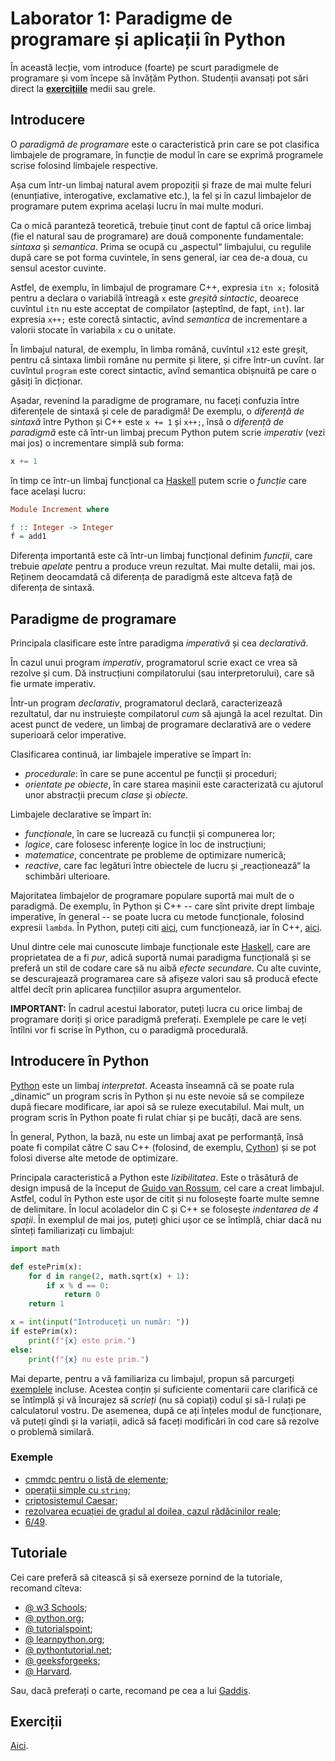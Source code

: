 # Laborator 1: Paradigme de programare și aplicații în Python

În această lecție, vom introduce (foarte) pe scurt paradigmele de programare
și vom începe să învățăm Python. Studenții avansați pot sări direct la
[**exercițiile**](./exercitii.md) medii sau grele.

## Introducere
O *paradigmă de programare* este o caracteristică prin care se pot
clasifica limbajele de programare, în funcție de modul în care se
exprimă programele scrise folosind limbajele respective.

Așa cum într-un limbaj natural avem propoziții și fraze de mai multe
feluri (enunțiative, interogative, exclamative etc.), la fel și în
cazul limbajelor de programare putem exprima același lucru în mai multe
moduri.

Ca o mică paranteză teoretică, trebuie ținut cont de faptul că orice limbaj
(fie el natural sau de programare) are două componente fundamentale:
*sintaxa* și *semantica*. Prima se ocupă cu „aspectul“ limbajului, cu regulile
după care se pot forma cuvintele, în sens general, iar cea de-a doua, cu
sensul acestor cuvinte.

Astfel, de exemplu, în limbajul de programare C++, expresia `itn x;` folosită
pentru a declara o variabilă întreagă `x` este *greșită sintactic*, deoarece
cuvîntul `itn` nu este acceptat de compilator (așteptînd, de fapt, `int`).
Iar expresia `x++;` este corectă sintactic, avînd *semantica* de incrementare
a valorii stocate în variabila `x` cu o unitate.

În limbajul natural, de exemplu, în limba română, cuvîntul `x12` este greșit,
pentru că sintaxa limbii române nu permite și litere, și cifre într-un cuvînt.
Iar cuvîntul `program` este corect sintactic, avînd semantica obișnuită pe care
o găsiți în dicționar.

Așadar, revenind la paradigme de programare, nu faceți confuzia între diferențele
de sintaxă și cele de paradigmă! De exemplu, o *diferență de sintaxă* între
Python și C++ este `x += 1` și `x++;`, însă o *diferență de paradigmă* este că
într-un limbaj precum Python putem scrie *imperativ* (vezi mai jos) o incrementare
simplă sub forma:
```python
x += 1
```
în timp ce într-un limbaj funcțional ca [Haskell](https://www.haskell.org/) putem scrie o *funcție* care face
același lucru:
```haskell
Module Increment where

f :: Integer -> Integer
f = add1
```
Diferența importantă este că într-un limbaj funcțional definim *funcții*, care trebuie
*apelate* pentru a produce vreun rezultat. Mai multe detalii, mai jos.
Reținem deocamdată că diferența de paradigmă este altceva față de diferența de sintaxă.

## Paradigme de programare
Principala clasificare este între paradigma *imperativă* și cea *declarativă*.

În cazul unui program *imperativ*, programatorul scrie exact ce vrea să rezolve
și cum. Dă instrucțiuni compilatorului (sau interpretorului), care să fie urmate
imperativ.

Într-un program *declarativ*, programatorul declară, caracterizează rezultatul,
dar nu instruiește compilatorul *cum* să ajungă la acel rezultat. Din acest punct
de vedere, un limbaj de programare declarativă are o vedere superioară celor imperative.

Clasificarea continuă, iar limbajele imperative se împart în:
- *procedurale*: în care se pune accentul pe funcții și proceduri;
- *orientate pe obiecte*, în care starea mașinii este caracterizată cu ajutorul
  unor abstracții precum *clase* și *obiecte*.

Limbajele declarative se împart în:
- *funcționale*, în care se lucrează cu funcții și compunerea lor;
- *logice*, care folosesc inferențe logice în loc de instrucțiuni;
- *matematice*, concentrate pe probleme de optimizare numerică;
- *reactive*, care fac legături între obiectele de lucru și „reacționează“ la schimbări ulterioare.

Majoritatea limbajelor de programare populare suportă mai mult de o paradigmă.
De exemplu, în Python și C++ -- care sînt privite drept limbaje imperative, în general --
se poate lucra cu metode funcționale, folosind expresii `lambda`.
În Python, puteți citi [aici](https://realpython.com/python-lambda/), cum funcționează, iar în C++, [aici](https://docs.microsoft.com/en-us/cpp/cpp/lambda-expressions-in-cpp?view=msvc-170).

Unul dintre cele mai cunoscute limbaje funcționale este [Haskell](https://www.haskell.org/),
care are proprietatea de a fi *pur*, adică suportă numai paradigma funcțională
și se preferă un stil de codare care să nu aibă *efecte secundare*. Cu alte cuvinte,
se descurajează programarea care să afișeze valori sau să producă efecte
altfel decît prin aplicarea funcțiilor asupra argumentelor.

**IMPORTANT:** În cadrul acestui laborator, puteți lucra cu orice limbaj de programare
doriți și orice paradigmă preferați. Exemplele pe care le veți întîlni vor fi scrise
în Python, cu o paradigmă procedurală.

## Introducere în Python
[Python](https://www.python.org/) este un limbaj *interpretat*. Aceasta înseamnă că se poate rula
„dinamic“ un program scris în Python și nu este nevoie să se compileze după fiecare
modificare, iar apoi să se ruleze executabilul. Mai mult, un program scris în Python
poate fi rulat chiar și pe bucăți, dacă are sens.

În general, Python, la bază, nu este un limbaj axat pe performanță, însă poate fi
compilat către C sau C++ (folosind, de exemplu, [Cython](https://cython.org/)) și se pot folosi 
diverse alte metode de optimizare.

Principala caracteristică a Python este *lizibilitatea*. Este o trăsătură de design
impusă de la început de [Guido van Rossum](https://en.wikipedia.org/wiki/Guido_van_Rossum), cel care a creat limbajul. Astfel,
codul în Python este ușor de citit și nu folosește foarte multe semne de delimitare.
În locul acoladelor din C și C++ se folosește *indentarea de 4 spații*. În exemplul
de mai jos, puteți ghici ușor ce se întîmplă, chiar dacă nu sînteți familiarizați
cu limbajul:
```py
import math

def estePrim(x):
	for d in range(2, math.sqrt(x) + 1):
		if x % d == 0:
			return 0
	return 1

x = int(input("Introduceți un număr: "))
if estePrim(x):
	print(f"{x} este prim.")
else:
	print(f"{x} nu este prim.")
```

Mai departe, pentru a vă familiariza cu limbajul, propun să parcurgeți [exemplele](./exemple) incluse.
Acestea conțin și suficiente comentarii care clarifică ce se întîmplă și vă încurajez să
*scrieți* (nu să copiați) codul și să-l rulați pe calculatorul vostru. De asemenea,
după ce ați înțeles modul de funcționare, vă puteți gîndi și la variații, adică să faceți
modificări în cod care să rezolve o problemă similară.

### Exemple
- [cmmdc pentru o listă de elemente](./exemple/n-cmmdc.py);
- [operații simple cu `string`](./exemple/litere.py);
- [criptosistemul Caesar](./exemple/caesar.py);
- [rezolvarea ecuației de gradul al doilea, cazul rădăcinilor reale](./exemple/ec2.py);
- [6/49](./exemple/6din49.py).

## Tutoriale
Cei care preferă să citească și să exerseze pornind de la tutoriale, recomand cîteva:
- [@ w3 Schools](https://www.w3schools.com/python/);
- [@ python.org](https://docs.python.org/3/tutorial/index.html);
- [@ tutorialspoint](https://www.tutorialspoint.com/python/index.htm);
- [@ learnpython.org](https://www.learnpython.org/);
- [@ pythontutorial.net](https://www.pythontutorial.net/);
- [@ geeksforgeeks](https://www.geeksforgeeks.org/python-programming-language/learn-python-tutorial/);
- [@ Harvard](http://tdc-www.harvard.edu/Python.pdf).

Sau, dacă preferați o carte, recomand pe cea a lui [Gaddis](https://www.pearson.com/us/higher-education/program/Gaddis-My-Lab-Programming-with-Pearson-e-Text-Access-Card-for-Starting-out-with-Python-5th-Edition/PGM2889368.html).

## Exerciții
[Aici](./exercitii.md).
